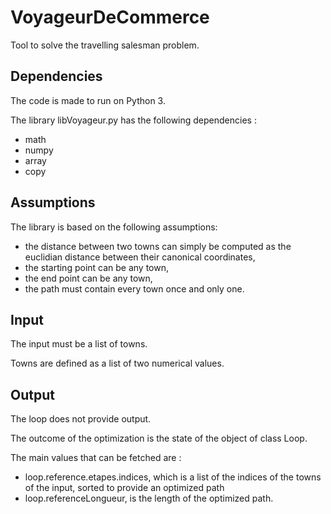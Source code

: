 # VoyageurDeCommerce
Tool to solve the travelling salesman problem.

## Dependencies
The code is made to run on Python 3.

The library libVoyageur.py has the following dependencies :
- math
- numpy
- array
- copy

## Assumptions
The library is based on the following assumptions:
- the distance between two towns can simply be computed as the euclidian distance between their canonical coordinates,
- the starting point can be any town,
- the end point can be any town,
- the path must contain every town once and only one.

## Input
The input must be a list of towns.

Towns are defined as a list of two numerical values.

## Output
The loop does not provide output.

The outcome of the optimization is the state of the object of class Loop.

The main values that can be fetched are :
- loop.reference.etapes.indices, which is a list of the indices of the towns of the input, sorted to provide an optimized path
- loop.referenceLongueur, is the length of the optimized path.